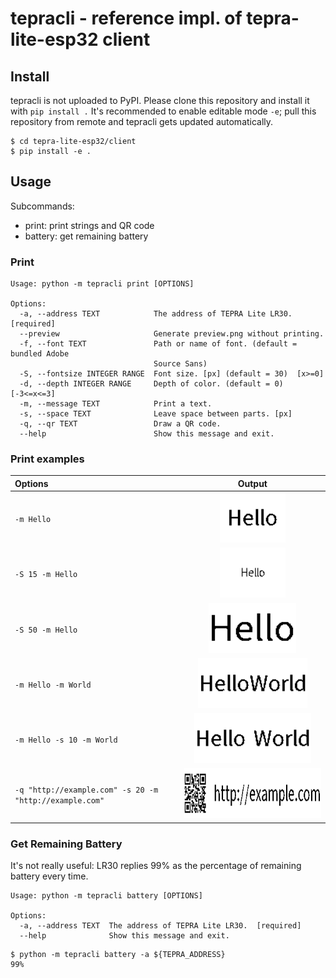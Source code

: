 tepracli - reference impl. of tepra-lite-esp32 client
=====================================================

## Install

tepracli is not uploaded to PyPI. Please clone this repository and install it with `pip install .`
It's recommended to enable editable mode `-e`; pull this repository from remote and tepracli gets updated automatically.

```
$ cd tepra-lite-esp32/client
$ pip install -e .
```

## Usage

Subcommands:

 - print: print strings and QR code
 - battery: get remaining battery

### Print

```
Usage: python -m tepracli print [OPTIONS]

Options:
  -a, --address TEXT            The address of TEPRA Lite LR30.  [required]
  --preview                     Generate preview.png without printing.
  -f, --font TEXT               Path or name of font. (default = bundled Adobe
                                Source Sans)
  -S, --fontsize INTEGER RANGE  Font size. [px] (default = 30)  [x>=0]
  -d, --depth INTEGER RANGE     Depth of color. (default = 0)  [-3<=x<=3]
  -m, --message TEXT            Print a text.
  -s, --space TEXT              Leave space between parts. [px]
  -q, --qr TEXT                 Draw a QR code.
  --help                        Show this message and exit.
```

### Print examples

|Options|Output|
|:-|:-:|
|`-m Hello`|<img src="example1.png" height=80px>|
|`-S 15 -m Hello`|<img src="example2.png" height=80px>|
|`-S 50 -m Hello`|<img src="example3.png" height=80px>|
|`-m Hello -m World`|<img src="example4.png" height=80px>|
|`-m Hello -s 10 -m World`|<img src="example5.png" height=80px>|
|`-q "http://example.com" -s 20 -m "http://example.com"`|<img src="example6.png" height=80px>|

### Get Remaining Battery

It's not really useful: LR30 replies 99% as the percentage of remaining battery every time.

```
Usage: python -m tepracli battery [OPTIONS]

Options:
  -a, --address TEXT  The address of TEPRA Lite LR30.  [required]
  --help              Show this message and exit.

```

```
$ python -m tepracli battery -a ${TEPRA_ADDRESS}
99%
```
